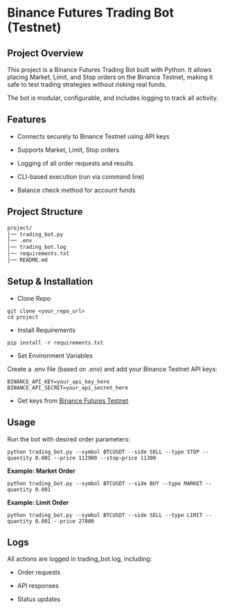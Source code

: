 # Binance Futures Trading Bot (Testnet)
## Project Overview

This project is a Binance Futures Trading Bot built with Python.
It allows placing Market, Limit, and Stop orders on the Binance Testnet, making it safe to test trading strategies without risking real funds.

The bot is modular, configurable, and includes logging to track all activity.

## Features

- Connects securely to Binance Testnet using API keys

- Supports Market, Limit, Stop orders

- Logging of all order requests and results

- CLI-based execution (run via command line)

- Balance check method for account funds

## Project Structure

```bash
project/
│── trading_bot.py       
│── .env       
│── trading_bot.log    
│── requirements.txt 
│── README.md  

```

## Setup & Installation

- Clone Repo
```
git clone <your_repo_url>
cd project
```

- Install Requirements
```
pip install -r requirements.txt
```

- Set Environment Variables
  
Create a .env file (based on .env) and add your Binance Testnet API keys:
```
BINANCE_API_KEY=your_api_key_here
BINANCE_API_SECRET=your_api_secret_here
```
- Get keys from [Binance Futures Testnet](https://testnet.binancefuture.com/en/futures/BTCUSDT)

## Usage

Run the bot with desired order parameters:
```
python trading_bot.py --symbol BTCUSDT --side SELL --type STOP --quantity 0.001 --price 112900 --stop-price 11300
```
**Example: Market Order**
```
python trading_bot.py --symbol BTCUSDT --side BUY --type MARKET --quantity 0.001
```

**Example: Limit Order**
```
python trading_bot.py --symbol BTCUSDT --side SELL --type LIMIT --quantity 0.001 --price 27000
```

## Logs

All actions are logged in trading_bot.log, including:

- Order requests

- API responses

- Status updates
